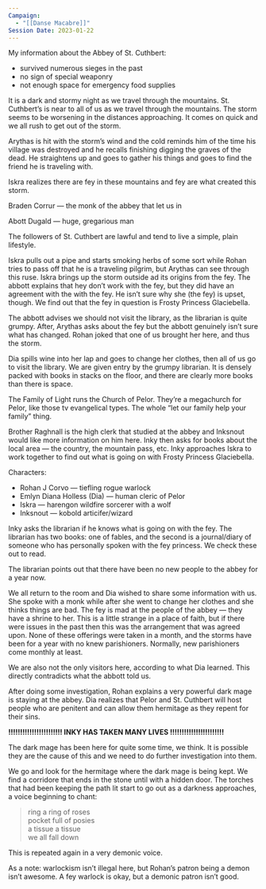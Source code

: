 ```yaml
---
Campaign:
  - "[[Danse Macabre]]"
Session Date: 2023-01-22
---
```

My information about the Abbey of St. Cuthbert:

- survived numerous sieges in the past
- no sign of special weaponry
- not enough space for emergency food supplies

It is a dark and stormy night as we travel through the mountains. St. Cuthbert’s is near to all of us as we travel through the mountains. The storm seems to be worsening in the distances approaching. It comes on quick and we all rush to get out of the storm.

Arythas is hit with the storm’s wind and the cold reminds him of the time his village was destroyed and he recalls finishing digging the graves of the dead. He straightens up and goes to gather his things and goes to find the friend he is traveling with.

Iskra realizes there are fey in these mountains and fey are what created this storm.

Braden Corrur — the monk of the abbey that let us in

Abott Dugald — huge, gregarious man

The followers of St. Cuthbert are lawful and tend to live a simple, plain lifestyle.

Iskra pulls out a pipe and starts smoking herbs of some sort while Rohan tries to pass off that he is a traveling pilgrim, but Arythas can see through this ruse. Iskra brings up the storm outside ad its origins from the fey. The abbott explains that hey don’t work with the fey, but they did have an agreement with the with the fey. He isn’t sure why she (the fey) is upset, though. We find out that the fey in question is Frosty Princess Glaciebella.

The abbott advises we should not visit the library, as the librarian is quite grumpy. After, Arythas asks about the fey but the abbott genuinely isn’t sure what has changed. Rohan joked that one of us brought her here, and thus the storm.

Dia spills wine into her lap and goes to change her clothes, then all of us go to visit the library. We are given entry by the grumpy librarian. It is densely packed with books in stacks on the floor, and there are clearly more books than there is space.

The Family of Light runs the Church of Pelor. They’re a megachurch for Pelor, like those tv evangelical types. The whole “let our family help your family” thing.

Brother Raghnall is the high clerk that studied at the abbey and Inksnout would like more information on him here. Inky then asks for books about the local area — the country, the mountain pass, etc. Inky approaches Iskra to work together to find out what is going on with Frosty Princess Glaciebella.

Characters:

- Rohan J Corvo — tiefling rogue warlock
- Emlyn Diana Holless (Dia) — human cleric of Pelor
- Iskra — harengon wildfire sorcerer with a wolf
- Inksnout — kobold articifer/wizard

Inky asks the librarian if he knows what is going on with the fey. The librarian has two books: one of fables, and the second is a journal/diary of someone who has personally spoken with the fey princess. We check these out to read.

The librarian points out that there have been no new people to the abbey for a year now.

We all return to the room and Dia wished to share some information with us. She spoke with a monk while after she went to change her clothes and she thinks things are bad. The fey is mad at the people of the abbey — they have a shrine to her. This is a little strange in a place of faith, but if there were issues in the past then this was the arrangement that was agreed upon. None of these offerings were taken in a month, and the storms have been for a year with no knew parishioners. Normally, new parishioners come monthly at least.

We are also not the only visitors here, according to what Dia learned. This directly contradicts what the abbott told us.

After doing some investigation, Rohan explains a very powerful dark mage is staying at the abbey. Dia realizes that Pelor and St. Cuthbert will host people who are penitent and can allow them hermitage as they repent for their sins.

**!!!!!!!!!!!!!!!!!!!!!!! INKY HAS TAKEN MANY LIVES !!!!!!!!!!!!!!!!!!!!!!!**

The dark mage has been here for quite some time, we think. It is possible they are the cause of this and we need to do further investigation into them.

We go and look for the hermitage where the dark mage is being kept. We find a corridore that ends in the stone until with a hidden door. The torches that had been keeping the path lit start to go out as a darkness approaches, a voice beginning to chant:

> ring a ring of roses  
> pocket full of posies  
> a tissue a tissue  
> we all fall down  

This is repeated again in a very demonic voice.

As a note: warlockism isn’t illegal here, but Rohan’s patron being a demon isn’t awesome. A fey warlock is okay, but a demonic patron isn’t good.